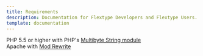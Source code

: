 ```yaml
---
title: Requirements
description: Documentation for Flextype Developers and Flextype Users.
template: documentation
---
```


PHP 5.5 or higher with PHP's [Multibyte String module](http://php.net/mbstring)     
Apache with [Mod Rewrite](http://httpd.apache.org/docs/current/mod/mod_rewrite.html)  
